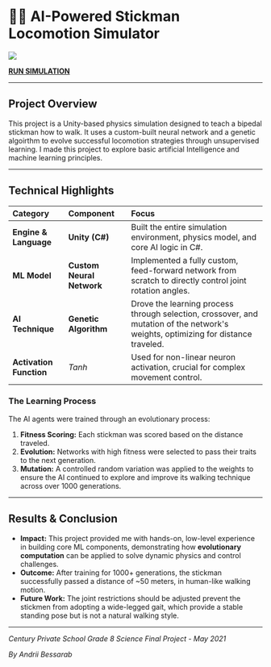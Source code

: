 # 🚶‍♂️ AI-Powered Stickman Locomotion Simulator

![](misc/walking_stickman_ai_preview.gif)

[ **RUN SIMULATION** ](https://play.unity.com/en/games/6a5da469-8c89-40d0-9c48-9a523bc01ccd/stickman-ai-learns-to-walk)

---

## **Project Overview**

This project is a Unity-based physics simulation designed to teach a bipedal stickman how to walk. It uses a
custom-built neural network and a genetic algoirthm to evolve successful locomotion strategies through unsupervised
learning. I made this project to explore basic artificial Intelligence and machine learning principles.

---

## **Technical Highlights**

| Category                | Component                 | Focus                                                                                                                               |
|:------------------------|:--------------------------|:------------------------------------------------------------------------------------------------------------------------------------|
| **Engine & Language**   | **Unity (C#)**            | Built the entire simulation environment, physics model, and core AI logic in C#.                                                    |
| **ML Model**            | **Custom Neural Network** | Implemented a fully custom, feed-forward network from scratch to directly control joint rotation angles.                            |
| **AI Technique**        | **Genetic Algorithm**     | Drove the learning process through selection, crossover, and mutation of the network's weights, optimizing for distance traveled.   |
| **Activation Function** | *_Tanh_*         | Used for non-linear neuron activation, crucial for complex movement control.                                                        |

### **The Learning Process**

The AI agents were trained through an evolutionary process:

1. **Fitness Scoring:** Each stickman was scored based on the distance traveled.
2. **Evolution:** Networks with high fitness were selected to pass their traits to the next generation.
3. **Mutation:** A controlled random variation was applied to the weights to ensure the AI continued to explore and
   improve its walking technique across over 1000 generations.

---

## **Results & Conclusion**

* **Impact:** This project provided me with hands-on, low-level experience in building core ML components, demonstrating
  how **evolutionary computation** can be applied to solve dynamic physics and control challenges.
* **Outcome:** After training for 1000+ generations, the stickman successfully passed a  distance of ~50 meters, in human-like walking motion.
* **Future Work:** The joint restrictions should be adjusted prevent the stickmen from adopting a wide-legged gait, which provide a stable standing pose but is not a natural walking style.

---

_Century Private School Grade 8 Science Final Project - May 2021_

_By Andrii Bessarab_
